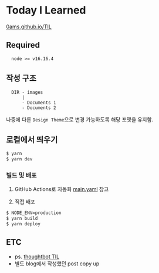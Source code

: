 # Today I Learned
[0ams.github.io/TIL](https://0ams.github.io/TIL)

## Required
```
  node >= v16.16.4
```

## 작성 구조
```
  DIR - images
      |
      - Documents 1
      - Documents 2
```
나중에 다른 `Design Theme`으로 변경 가능하도록 해당 포맷을 유지함.

## 로컬에서 띄우기
```bash
$ yarn
$ yarn dev
```

### 빌드 및 배포

1. GitHub Actions로 자동화
[main.yaml](https://github.com/0ams/TIL/blob/master/.github/workflows/main.yml) 참고

2. 직접 배포
```bash
$ NODE_ENV=production
$ yarn build
$ yarn deploy
```

## ETC
* ps. [thoughtbot TIL](https://github.com/thoughtbot/til)
* 별도 blog에서 작성했던 post copy up
